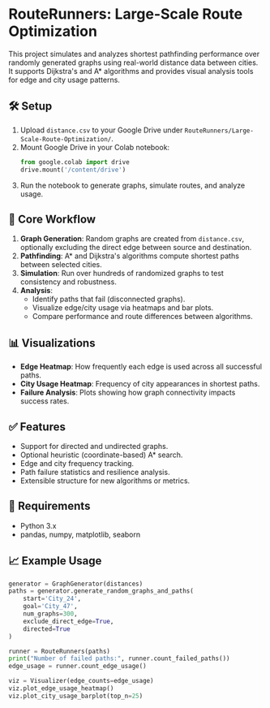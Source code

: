 
# RouteRunners: Large-Scale Route Optimization

This project simulates and analyzes shortest pathfinding performance over randomly generated graphs using real-world distance data between cities. It supports Dijkstra's and A* algorithms and provides visual analysis tools for edge and city usage patterns.


## 🛠️ Setup

1. Upload `distance.csv` to your Google Drive under `RouteRunners/Large-Scale-Route-Optimization/`.
2. Mount Google Drive in your Colab notebook:
   ```python
   from google.colab import drive
   drive.mount('/content/drive')
   ```
3. Run the notebook to generate graphs, simulate routes, and analyze usage.

## 🔄 Core Workflow

1. **Graph Generation**: Random graphs are created from `distance.csv`, optionally excluding the direct edge between source and destination.
2. **Pathfinding**: A* and Dijkstra's algorithms compute shortest paths between selected cities.
3. **Simulation**: Run over hundreds of randomized graphs to test consistency and robustness.
4. **Analysis**:
   - Identify paths that fail (disconnected graphs).
   - Visualize edge/city usage via heatmaps and bar plots.
   - Compare performance and route differences between algorithms.

## 📊 Visualizations

- **Edge Heatmap**: How frequently each edge is used across all successful paths.
- **City Usage Heatmap**: Frequency of city appearances in shortest paths.
- **Failure Analysis**: Plots showing how graph connectivity impacts success rates.

## ✅ Features

- Support for directed and undirected graphs.
- Optional heuristic (coordinate-based) A* search.
- Edge and city frequency tracking.
- Path failure statistics and resilience analysis.
- Extensible structure for new algorithms or metrics.

## 📌 Requirements

- Python 3.x
- pandas, numpy, matplotlib, seaborn

## 📈 Example Usage

```python
generator = GraphGenerator(distances)
paths = generator.generate_random_graphs_and_paths(
    start='City_24',
    goal='City_47',
    num_graphs=300,
    exclude_direct_edge=True,
    directed=True
)

runner = RouteRunners(paths)
print("Number of failed paths:", runner.count_failed_paths())
edge_usage = runner.count_edge_usage()

viz = Visualizer(edge_counts=edge_usage)
viz.plot_edge_usage_heatmap()
viz.plot_city_usage_barplot(top_n=25)
```
